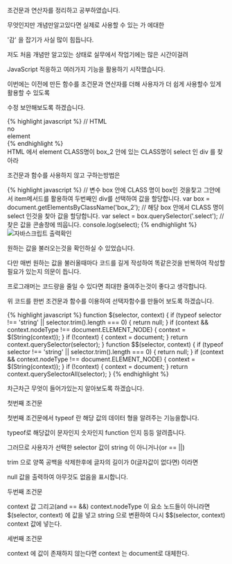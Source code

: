 <div class="box">
  <p>조건문과 연산자를 정리하고 공부하였습니다.</p>
  <p>무엇인지만 개념만알고있다면 실제로 사용할 수 있는 가 에대한</p>
  <p>'감' 을 잡기가 사실 많이 힘듭니다.</p>
  <p>저도 처음 개념만 알고있는 상태로 실무에서 작업기에는 많은 시간이걸려</p>
  <p>JavaScript 적응하고 여러가지 기능을 활용하기 시작했습니다.</p>
  <p>이번에는 이전에 만든 함수를 조건문과 연산자를 더해 사용자가 더 쉽게 사용할수 있게 활용할 수 있도록</p>
  <p>수정 보안해보도록 하겠습니다.</p>
</div>

<div class="box">
{% highlight javascript %}
// HTML
<div class="box_1">
  <div class="select">no</div>
</div>
<div class="box_2">
  <div class="select">element</div>
</div>
{% endhighlight %}
</div>

<div class="box">
  <div class="small-title">HTML 에서 element CLASS명이 box_2 안에 있는 CLASS명이 select 인 div 를 찾아라</div>
  <p>조건문과 함수를 사용하지 않고 구하는방법은</p>
{% highlight javascript %}
// 변수 box 안에 CLASS 명이 box인 것을찾고 그안에서 item메서드를 활용하여 두번째인 div를 선택하여 값을 할당합니다.
var box = document.getElementsByClassName('box_2');
// 해당 box 안에서 CLASS 명이 select 인것을 찾아 값을 할당합니다. 
var select = box.querySelector('.select');
// 찾은 값을 콘솔창에 띄웁니다.
console.log(select);
{% endhighlight %}
<div class="img-box">
  <img src="{{ site.baseurl }}/static/img/post/2018-09-02-1.png" alt="자바스크립트 출력확인" />
</div>
  <p>원하는 값을 불러오는것을 확인하실 수 있었습니다.</p>
  <p>다만 매번 원하는 값을 불러올때마다 코드를 길게 작성하여 똑같은것을 반복하여 작성할 필요가 있는지 의문이 듭니다.</p>
  <p>프로그래머는 코드량을 줄일 수 있다면 최대한 줄여주는것이 좋다고 생각합니다.</p>
  <p>위 코드를 한번 조건문과 함수를 이용하여 선택자함수를 만들어 보도록 하겠습니다.</p>
</div>

<div class="box">
{% highlight javascript %}
function $(selector, context) {
	if (typeof selector !== 'string' || selector.trim().length === 0) { return null; }
	if (context && context.nodeType !== document.ELEMENT_NODE) { context = $(String(context)); }
  if (!context) { context = document; }
	return context.querySelector(selector);
}
function $$(selector, context) {
	if (typeof selector !== 'string' || selector.trim().length === 0) { return null; }
	if (context && context.nodeType !== document.ELEMENT_NODE) { context = $(String(context)); }
	if (!context) { context = document; }
  return context.querySelectorAll(selector);
}
{% endhighlight %}
  
<p>차근차근 무엇이 들어가있는지 알아보도록 하겠습니다.</p>
<div class="small-title">첫번째 조건문</div>
<p>첫번째 조건문에서 typeof 란 해당 값의 데이터 형을 알려주는 기능을합니다.</p>
<p>typeof로 해당값이 문자인지 숫자인지 function 인지 등등 알려줍니다.</p>
<p>그러므로 사용자가 선택한 selector 값이 string 이 아니거나(or == ||)</p>
<p>trim 으로 양쪽 공백을 삭제한후에 글자의 길이가 0(글자값이 없다면) 이라면</p>
<p>null 값을 출력하여 아무것도 없음을 표시합니다.</p>
<div class="small-title">두번째 조건문</div>
<p>context 값 그리고(and == &&) context.nodeType 이 요소 노드들이 아니라면 $(selector, context) 에 값을 넣고 string 으로 변환하여 다시 $$(selector, context) context 값에 넣는다.</p>
<div class="small-title">세번째 조건문</div>
<p>context 에 값이 존재하지 않는다면 context 는 document로 대체한다.</p>
</div>
